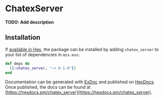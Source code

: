 # ChatexServer

**TODO: Add description**

## Installation

If [available in Hex](https://hex.pm/docs/publish), the package can be installed
by adding `chatex_server` to your list of dependencies in `mix.exs`:

```elixir
def deps do
  [{:chatex_server, "~> 0.1.0"}]
end
```

Documentation can be generated with [ExDoc](https://github.com/elixir-lang/ex_doc)
and published on [HexDocs](https://hexdocs.pm). Once published, the docs can
be found at [https://hexdocs.pm/chatex_server](https://hexdocs.pm/chatex_server).

